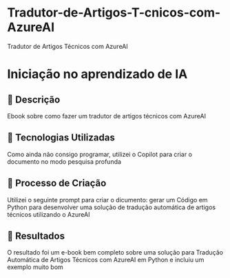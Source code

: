 # Tradutor-de-Artigos-T-cnicos-com-AzureAI
Tradutor de Artigos Técnicos com AzureAI
# Iniciação no aprendizado de IA

## 📒 Descrição
Ebook sobre como fazer um tradutor de artigos técnicos com AzureAI

## 🤖 Tecnologias Utilizadas
Como ainda não consigo programar, utilizei o Copilot para criar o documento no modo pesquisa profunda

## 🧐 Processo de Criação
Utilizei o seguinte prompt para criar o dicumento:
gerar um Código em Python para desenvolver uma solução de tradução automática de artigos técnicos utilizando o AzureAI

## 🚀 Resultados
O resultado foi um e-book bem completo sobre uma solução para Tradução Automática de Artigos Técnicos com AzureAI em Python e incluiu um exemplo muito bom

